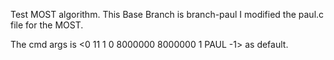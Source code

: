 Test MOST algorithm. 
This Base Branch is branch-paul I modified the paul.c file for the MOST. 

The cmd args is <0 11 1 0 8000000 8000000 1 PAUL -1> as default.
